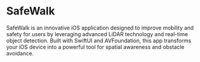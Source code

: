 # SafeWalk
SafeWalk is an innovative iOS application designed to improve mobility and safety for users by leveraging advanced LiDAR technology and real-time object detection. Built with SwiftUI and AVFoundation, this app transforms your iOS device into a powerful tool for spatial awareness and obstacle avoidance.
